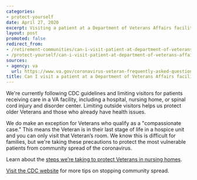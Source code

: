 ```yaml
---
categories:
- protect-yourself
date: April 27, 2020
excerpt: Visiting a patient at a Department of Veterans Affairs facility
layout: post
promoted: false
redirect_from:
- /retirement-communities/can-i-visit-patient-at-department-of-veterans-affairs-facility/
- /protect-yourself/can-i-visit-patient-at-department-of-veterans-affairs-facility/
sources:
- agency: va
  url: https://www.va.gov/coronavirus-veteran-frequently-asked-questions/#health-care-appointments-and-m
title: Can I visit a patient at a Department of Veterans Affairs facility?
---
```


We're currently following CDC guidelines and limiting visitors for patients receiving care in a VA facility, including a hospital, nursing home, or spinal cord injury and disorder center. Limiting outside visitors helps us protect older Veterans and those who already have health issues.

We do make an exception for Veterans who qualify as a "compassionate case." This means the Veteran is in their last stage of life in a hospice unit and you can only visit that Veteran’s room. We know this is difficult for families, but we're taking these precautions to protect the most vulnerable patients from community spread of the coronavirus.

Learn about the [steps we’re taking to protect Veterans in nursing homes](https://www.va.gov/opa/pressrel/pressrelease.cfm?id=5400).

[Visit the CDC website](https://www.cdc.gov/coronavirus/2019-ncov/index.html) for more tips on stopping community spread.